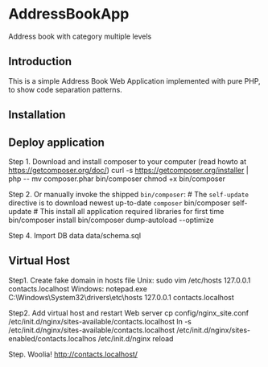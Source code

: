 # AddressBookApp
Address book with category multiple levels

Introduction
------------
This is a simple Address Book Web Application implemented with pure PHP, to show code separation patterns.


Installation
------------

Deploy application
----------------------------
Step 1. Download and install composer to your computer (read howto at https://getcomposer.org/doc/)
    curl -s https://getcomposer.org/installer | php --
    mv composer.phar bin/composer
    chmod +x bin/composer

Step 2. Or manually invoke the shipped `bin/composer`:
    # The `self-update` directive is to download newest up-to-date `composer`
    bin/composer self-update
    # This install all application required libraries for first time
    bin/composer install
    bin/composer dump-autoload --optimize

Step 4. Import DB data
    data/schema.sql


Virtual Host
------------
Step1. Create fake domain in hosts file
Unix:
    sudo vim /etc/hosts
    127.0.0.1 contacts.localhost
Windows:
    notepad.exe C:\Windows\System32\drivers\etc\hosts
    127.0.0.1 contacts.localhost

Step2. Add virtual host and restart Web server
    cp config/nginx_site.conf /etc/init.d/nginx/sites-available/contacts.localhost
    ln -s /etc/init.d/nginx/sites-available/contacts.localhost /etc/init.d/nginx/sites-enabled/contacts.localhos
    /etc/init.d/nginx reload

Step. Woolia! http://contacts.localhost/
